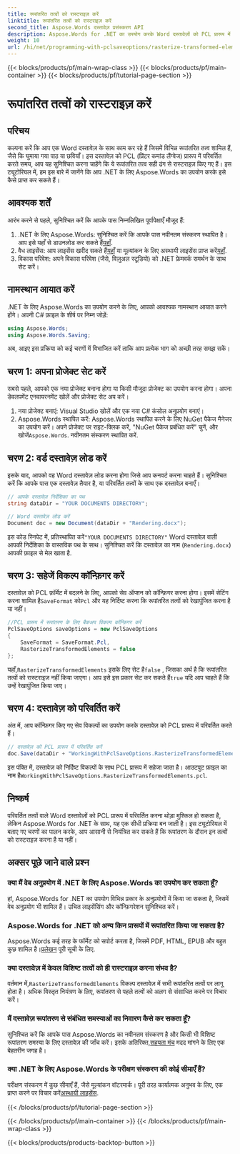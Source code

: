 ```yaml
---
title: रूपांतरित तत्वों को रास्टराइज़ करें
linktitle: रूपांतरित तत्वों को रास्टराइज़ करें
second_title: Aspose.Words दस्तावेज़ प्रसंस्करण API
description: Aspose.Words for .NET का उपयोग करके Word दस्तावेज़ों को PCL प्रारूप में परिवर्तित करते समय परिवर्तित तत्वों को रास्टराइज़ करना सीखें। चरण-दर-चरण मार्गदर्शिका शामिल है।
weight: 10
url: /hi/net/programming-with-pclsaveoptions/rasterize-transformed-elements/
---
```


{{< blocks/products/pf/main-wrap-class >}}
{{< blocks/products/pf/main-container >}}
{{< blocks/products/pf/tutorial-page-section >}}

# रूपांतरित तत्वों को रास्टराइज़ करें

## परिचय

कल्पना करें कि आप एक Word दस्तावेज़ के साथ काम कर रहे हैं जिसमें विभिन्न रूपांतरित तत्व शामिल हैं, जैसे कि घुमाया गया पाठ या छवियाँ। इस दस्तावेज़ को PCL (प्रिंटर कमांड लैंग्वेज) प्रारूप में परिवर्तित करते समय, आप यह सुनिश्चित करना चाहेंगे कि ये रूपांतरित तत्व सही ढंग से रास्टराइज़ किए गए हैं। इस ट्यूटोरियल में, हम इस बारे में जानेंगे कि आप .NET के लिए Aspose.Words का उपयोग करके इसे कैसे प्राप्त कर सकते हैं।

## आवश्यक शर्तें

आरंभ करने से पहले, सुनिश्चित करें कि आपके पास निम्नलिखित पूर्वापेक्षाएँ मौजूद हैं:

1.  .NET के लिए Aspose.Words: सुनिश्चित करें कि आपके पास नवीनतम संस्करण स्थापित है। आप इसे यहाँ से डाउनलोड कर सकते हैं[यहाँ](https://releases.aspose.com/words/net/).
2.  वैध लाइसेंस: आप लाइसेंस खरीद सकते हैं[यहाँ](https://purchase.aspose.com/buy) या मूल्यांकन के लिए अस्थायी लाइसेंस प्राप्त करें[यहाँ](https://purchase.aspose.com/temporary-license/).
3. विकास परिवेश: अपने विकास परिवेश (जैसे, विज़ुअल स्टूडियो) को .NET फ्रेमवर्क समर्थन के साथ सेट करें।

## नामस्थान आयात करें

.NET के लिए Aspose.Words का उपयोग करने के लिए, आपको आवश्यक नामस्थान आयात करने होंगे। अपनी C# फ़ाइल के शीर्ष पर निम्न जोड़ें:

```csharp
using Aspose.Words;
using Aspose.Words.Saving;
```

अब, आइए इस प्रक्रिया को कई चरणों में विभाजित करें ताकि आप प्रत्येक भाग को अच्छी तरह समझ सकें।

## चरण 1: अपना प्रोजेक्ट सेट करें

सबसे पहले, आपको एक नया प्रोजेक्ट बनाना होगा या किसी मौजूदा प्रोजेक्ट का उपयोग करना होगा। अपना डेवलपमेंट एनवायरनमेंट खोलें और प्रोजेक्ट सेट अप करें।

1. नया प्रोजेक्ट बनाएं: Visual Studio खोलें और एक नया C# कंसोल अनुप्रयोग बनाएं।
2.  Aspose.Words स्थापित करें: Aspose.Words स्थापित करने के लिए NuGet पैकेज मैनेजर का उपयोग करें। अपने प्रोजेक्ट पर राइट-क्लिक करें, "NuGet पैकेज प्रबंधित करें" चुनें, और खोजें`Aspose.Words`. नवीनतम संस्करण स्थापित करें.

## चरण 2: वर्ड दस्तावेज़ लोड करें

इसके बाद, आपको वह Word दस्तावेज़ लोड करना होगा जिसे आप कनवर्ट करना चाहते हैं। सुनिश्चित करें कि आपके पास एक दस्तावेज़ तैयार है, या परिवर्तित तत्वों के साथ एक दस्तावेज़ बनाएँ।

```csharp
// आपके दस्तावेज़ निर्देशिका का पथ
string dataDir = "YOUR DOCUMENTS DIRECTORY";

// Word दस्तावेज़ लोड करें
Document doc = new Document(dataDir + "Rendering.docx");
```

 इस कोड स्निपेट में, प्रतिस्थापित करें`"YOUR DOCUMENTS DIRECTORY"` Word दस्तावेज़ वाली आपकी निर्देशिका के वास्तविक पथ के साथ। सुनिश्चित करें कि दस्तावेज़ का नाम (`Rendering.docx`) आपकी फ़ाइल से मेल खाता है.

## चरण 3: सहेजें विकल्प कॉन्फ़िगर करें

 दस्तावेज़ को PCL फ़ॉर्मेट में बदलने के लिए, आपको सेव ऑप्शन को कॉन्फ़िगर करना होगा। इसमें सेटिंग करना शामिल है`SaveFormat` को`Pcl` और यह निर्दिष्ट करना कि रूपांतरित तत्वों को रेखापुंजित करना है या नहीं।

```csharp
//PCL प्रारूप में रूपांतरण के लिए बैकअप विकल्प कॉन्फ़िगर करें
PclSaveOptions saveOptions = new PclSaveOptions
{
    SaveFormat = SaveFormat.Pcl,
    RasterizeTransformedElements = false
};
```

 यहाँ,`RasterizeTransformedElements` इसके लिए सेट है`false` , जिसका अर्थ है कि रूपांतरित तत्वों को रास्टराइज़ नहीं किया जाएगा। आप इसे इस प्रकार सेट कर सकते हैं`true` यदि आप चाहते हैं कि उन्हें रेखापुंजित किया जाए।

## चरण 4: दस्तावेज़ को परिवर्तित करें

अंत में, आप कॉन्फ़िगर किए गए सेव विकल्पों का उपयोग करके दस्तावेज़ को PCL प्रारूप में परिवर्तित करते हैं।

```csharp
// दस्तावेज़ को PCL प्रारूप में परिवर्तित करें
doc.Save(dataDir + "WorkingWithPclSaveOptions.RasterizeTransformedElements.pcl", saveOptions);
```

 इस पंक्ति में, दस्तावेज़ को निर्दिष्ट विकल्पों के साथ PCL प्रारूप में सहेजा जाता है। आउटपुट फ़ाइल का नाम है`WorkingWithPclSaveOptions.RasterizeTransformedElements.pcl`.

## निष्कर्ष

परिवर्तित तत्वों वाले Word दस्तावेज़ों को PCL प्रारूप में परिवर्तित करना थोड़ा मुश्किल हो सकता है, लेकिन Aspose.Words for .NET के साथ, यह एक सीधी प्रक्रिया बन जाती है। इस ट्यूटोरियल में बताए गए चरणों का पालन करके, आप आसानी से नियंत्रित कर सकते हैं कि रूपांतरण के दौरान इन तत्वों को रास्टराइज़ करना है या नहीं।

## अक्सर पूछे जाने वाले प्रश्न

### क्या मैं वेब अनुप्रयोग में .NET के लिए Aspose.Words का उपयोग कर सकता हूँ?  
हां, Aspose.Words for .NET का उपयोग विभिन्न प्रकार के अनुप्रयोगों में किया जा सकता है, जिसमें वेब अनुप्रयोग भी शामिल हैं। उचित लाइसेंसिंग और कॉन्फ़िगरेशन सुनिश्चित करें।

### Aspose.Words for .NET को अन्य किन प्रारूपों में रूपांतरित किया जा सकता है?  
Aspose.Words कई तरह के फॉर्मेट को सपोर्ट करता है, जिसमें PDF, HTML, EPUB और बहुत कुछ शामिल है।[प्रलेखन](https://reference.aspose.com/words/net/) पूरी सूची के लिए.

### क्या दस्तावेज़ में केवल विशिष्ट तत्वों को ही रास्टराइज़ करना संभव है?  
 वर्तमान में,`RasterizeTransformedElements` विकल्प दस्तावेज़ में सभी रूपांतरित तत्वों पर लागू होता है। अधिक विस्तृत नियंत्रण के लिए, रूपांतरण से पहले तत्वों को अलग से संसाधित करने पर विचार करें।

### मैं दस्तावेज़ रूपांतरण से संबंधित समस्याओं का निवारण कैसे कर सकता हूँ?  
 सुनिश्चित करें कि आपके पास Aspose.Words का नवीनतम संस्करण है और किसी भी विशिष्ट रूपांतरण समस्या के लिए दस्तावेज़ की जाँच करें। इसके अतिरिक्त,[सहयता मंच](https://forum.aspose.com/c/words/8) मदद मांगने के लिए एक बेहतरीन जगह है।

### क्या .NET के लिए Aspose.Words के परीक्षण संस्करण की कोई सीमाएँ हैं?  
 परीक्षण संस्करण में कुछ सीमाएँ हैं, जैसे मूल्यांकन वॉटरमार्क। पूरी तरह कार्यात्मक अनुभव के लिए, एक प्राप्त करने पर विचार करें[अस्थायी लाइसेंस](https://purchase.aspose.com/temporary-license/).

{{< /blocks/products/pf/tutorial-page-section >}}

{{< /blocks/products/pf/main-container >}}
{{< /blocks/products/pf/main-wrap-class >}}

{{< blocks/products/products-backtop-button >}}
